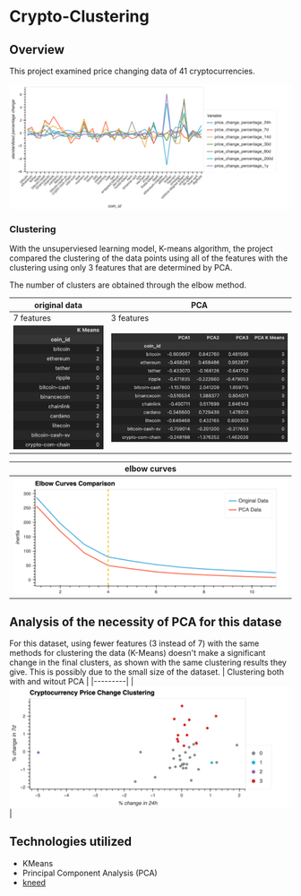 # Crypto-Clustering

## Overview
This project examined price changing data of 41 cryptocurrencies.

![Cryptocurrency price changes](/images/standardizedData.png)

### Clustering
With the unsuperviesed learning model, K-means algorithm, the project compared the clustering of the data points using all of the features with the clustering using only 3 features that are determined by PCA. 

The number of clusters are obtained through the elbow method.

| original data | PCA |
|-------------|-------------|
| 7 features | 3 features | 
| ![](/images/Kmeans.png) | ![](/images/pcaKmeans.png) |

| elbow curves |
|-------------|
| ![Elbow curves comparison](/images/elbowCurvesComparison.png) |

## Analysis of the necessity of PCA for this datase
For this dataset, using fewer features (3 instead of 7) with the same methods for clustering the data (K-Means) doesn't make a significant change in the final clusters, as shown with the same clustering results they give. This is possibly due to the small size of the dataset.
| Clustering both with and witout PCA |
|---------|
| ![Data clusteriing](/images/clusteringComparison.png) |

## Technologies utilized
* KMeans
* Principal Component Analysis (PCA)
* [kneed](https://github.com/arvkevi/kneed)

